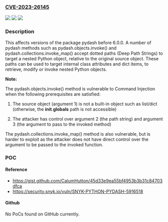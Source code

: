 ### [CVE-2023-26145](https://cve.mitre.org/cgi-bin/cvename.cgi?name=CVE-2023-26145)
![](https://img.shields.io/static/v1?label=Product&message=pydash&color=blue)
![](https://img.shields.io/static/v1?label=Version&message=0%20&color=brightgreen)
![](https://img.shields.io/static/v1?label=Vulnerability&message=Command%20Injection&color=brightgreen)

### Description

This affects versions of the package pydash before 6.0.0. A number of pydash methods such as pydash.objects.invoke() and pydash.collections.invoke_map() accept dotted paths (Deep Path Strings) to target a nested Python object, relative to the original source object. These paths can be used to target internal class attributes and dict items, to retrieve, modify or invoke nested Python objects.**Note:**The pydash.objects.invoke() method is vulnerable to Command Injection when the following prerequisites are satisfied:1) The source object (argument 1) is not a built-in object such as list/dict (otherwise, the __init__.__globals__ path is not accessible)2) The attacker has control over argument 2 (the path string) and argument 3 (the argument to pass to the invoked method)The pydash.collections.invoke_map() method is also vulnerable, but is harder to exploit as the attacker does not have direct control over the argument to be passed to the invoked function.

### POC

#### Reference
- https://gist.github.com/CalumHutton/45d33e9ea55bf4953b3b31c84703dfca
- https://security.snyk.io/vuln/SNYK-PYTHON-PYDASH-5916518

#### Github
No PoCs found on GitHub currently.

